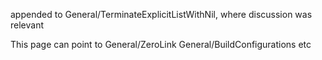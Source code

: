 appended to General/TerminateExplicitListWithNil, where discussion was relevant

This page can point to General/ZeroLink General/BuildConfigurations etc